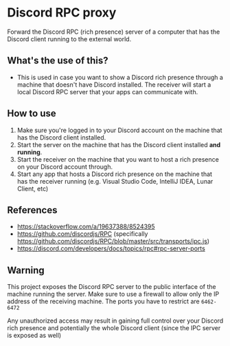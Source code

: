 # Discord RPC proxy

Forward the Discord RPC (rich presence) server of a computer that has the Discord client running to the external world.

## What's the use of this?
- This is used in case you want to show a Discord rich presence through a machine that doesn't have Discord installed. The receiver will start a local Discord RPC server that your apps can communicate with.

## How to use
1. Make sure you're logged in to your Discord account on the machine that has the Discord client installed.
2. Start the server on the machine that has the Discord client installed **and running**.
3. Start the receiver on the machine that you want to host a rich presence on your Discord account through.
4. Start any app that hosts a Discord rich presence on the machine that has the receiver running (e.g. Visual Studio Code, IntelliJ IDEA, Lunar Client, etc)

## References
- https://stackoverflow.com/a/19637388/8524395
- https://github.com/discordjs/RPC (specifically https://github.com/discordjs/RPC/blob/master/src/transports/ipc.js)
- https://discord.com/developers/docs/topics/rpc#rpc-server-ports

## Warning
This project exposes the Discord RPC server to the public interface of the machine running the server. Make sure to use a firewall to allow only the IP address of the receiving machine. The ports you have to restrict are `6462-6472`

Any unauthorized access may result in gaining full control over your Discord rich presence and potentially the whole Discord client (since the IPC server is exposed as well)

